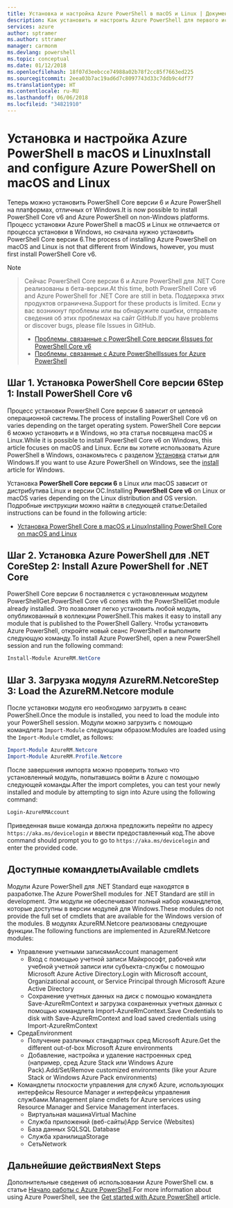 ```yaml
---
title: Установка и настройка Azure PowerShell в macOS и Linux | Документация Майкрософт
description: Как установить и настроить Azure PowerShell для первого использования в macOS и Linux.
services: azure
author: sptramer
ms.author: sttramer
manager: carmonm
ms.devlang: powershell
ms.topic: conceptual
ms.date: 01/12/2018
ms.openlocfilehash: 18f07d3eebcce74988a02b78f2cc85f7663ed225
ms.sourcegitcommit: 2eea03b7ac19ad6d7c8097743d33c7ddb9c4df77
ms.translationtype: HT
ms.contentlocale: ru-RU
ms.lasthandoff: 06/06/2018
ms.locfileid: "34821910"
---
```

# <a name="install-and-configure-azure-powershell-on-macos-and-linux"></a><span data-ttu-id="e3d2a-103">Установка и настройка Azure PowerShell в macOS и Linux</span><span class="sxs-lookup"><span data-stu-id="e3d2a-103">Install and configure Azure PowerShell on macOS and Linux</span></span>

<span data-ttu-id="e3d2a-104">Теперь можно установить PowerShell Core версии 6 и Azure PowerShell на платформах, отличных от Windows.</span><span class="sxs-lookup"><span data-stu-id="e3d2a-104">It is now possible to install PowerShell Core v6 and Azure PowerShell on non-Windows platforms.</span></span>
<span data-ttu-id="e3d2a-105">Процесс установки Azure PowerShell в macOS и Linux не отличается от процесса установки в Windows, но сначала нужно установить PowerShell Core версии 6.</span><span class="sxs-lookup"><span data-stu-id="e3d2a-105">The process of installing Azure PowerShell on macOS and Linux is not that different from Windows, however, you must first install PowerShell Core v6.</span></span>

> [!NOTE]

> <span data-ttu-id="e3d2a-106">Сейчас PowerShell Core версии 6 и Azure PowerShell для .NET Core реализованы в бета-версии.</span><span class="sxs-lookup"><span data-stu-id="e3d2a-106">At this time, both PowerShell Core v6 and Azure PowerShell for .NET Core are still in beta.</span></span>
> <span data-ttu-id="e3d2a-107">Поддержка этих продуктов ограничена.</span><span class="sxs-lookup"><span data-stu-id="e3d2a-107">Support for these products is limited.</span></span> <span data-ttu-id="e3d2a-108">Если у вас возникнут проблемы или вы обнаружите ошибки, отправьте сведения об этих проблемах на сайт GitHub.</span><span class="sxs-lookup"><span data-stu-id="e3d2a-108">If you have problems or discover bugs, please file Issues in GitHub.</span></span>
>
> * [<span data-ttu-id="e3d2a-109">Проблемы, связанные с PowerShell Core версии 6</span><span class="sxs-lookup"><span data-stu-id="e3d2a-109">Issues for PowerShell Core v6</span></span>](https://github.com/PowerShell/PowerShell/issues)
> * [<span data-ttu-id="e3d2a-110">Проблемы, связанные с Azure PowerShell</span><span class="sxs-lookup"><span data-stu-id="e3d2a-110">Issues for Azure PowerShell</span></span>](https://github.com/azure/azure-docs-powershell/issues)

## <a name="step-1-install-powershell-core-v6"></a><span data-ttu-id="e3d2a-111">Шаг 1. Установка PowerShell Core версии 6</span><span class="sxs-lookup"><span data-stu-id="e3d2a-111">Step 1: Install PowerShell Core v6</span></span>

<span data-ttu-id="e3d2a-112">Процесс установки PowerShell Core версии 6 зависит от целевой операционной системы.</span><span class="sxs-lookup"><span data-stu-id="e3d2a-112">The process of installing PowerShell Core v6 on varies depending on the target operating system.</span></span>
<span data-ttu-id="e3d2a-113">PowerShell Core версии 6 можно установить и в Windows, но эта статья посвящена macOS и Linux.</span><span class="sxs-lookup"><span data-stu-id="e3d2a-113">While it is possible to install PowerShell Core v6 on Windows, this article focuses on macOS and Linux.</span></span> <span data-ttu-id="e3d2a-114">Если вы хотите использовать Azure PowerShell в Windows, ознакомьтесь с разделом [Установка](./install-azurerm-ps.md) статьи для Windows.</span><span class="sxs-lookup"><span data-stu-id="e3d2a-114">If you want to use Azure PowerShell on Windows, see the [install](./install-azurerm-ps.md) article for Windows.</span></span>

<span data-ttu-id="e3d2a-115">Установка **PowerShell Core версии 6** в Linux или macOS зависит от дистрибутива Linux и версии ОС.</span><span class="sxs-lookup"><span data-stu-id="e3d2a-115">Installing **PowerShell Core v6** on Linux or macOS varies depending on the Linux distribution and OS version.</span></span>
<span data-ttu-id="e3d2a-116">Подробные инструкции можно найти в следующей статье:</span><span class="sxs-lookup"><span data-stu-id="e3d2a-116">Detailed instructions can be found in the following article:</span></span>

- [<span data-ttu-id="e3d2a-117">Установка PowerShell Core в macOS и Linux</span><span class="sxs-lookup"><span data-stu-id="e3d2a-117">Installing PowerShell Core on macOS and Linux</span></span>](/powershell/scripting/setup/installing-powershell-core-on-macos-and-linux)

## <a name="step-2-install-azure-powershell-for-net-core"></a><span data-ttu-id="e3d2a-118">Шаг 2. Установка Azure PowerShell для .NET Core</span><span class="sxs-lookup"><span data-stu-id="e3d2a-118">Step 2: Install Azure PowerShell for .NET Core</span></span>

<span data-ttu-id="e3d2a-119">PowerShell Core версии 6 поставляется с установленным модулем PowerShellGet.</span><span class="sxs-lookup"><span data-stu-id="e3d2a-119">PowerShell Core v6 comes with the PowerShellGet module already installed.</span></span> <span data-ttu-id="e3d2a-120">Это позволяет легко установить любой модуль, опубликованный в коллекции PowerShell.</span><span class="sxs-lookup"><span data-stu-id="e3d2a-120">This makes it easy to install any module that is published to the PowerShell Gallery.</span></span> <span data-ttu-id="e3d2a-121">Чтобы установить Azure PowerShell, откройте новый сеанс PowerShell и выполните следующую команду.</span><span class="sxs-lookup"><span data-stu-id="e3d2a-121">To install Azure PowerShell, open a new PowerShell session and run the following command:</span></span>

```powershell
Install-Module AzureRM.NetCore
```

## <a name="step-3-load-the-azurermnetcore-module"></a><span data-ttu-id="e3d2a-122">Шаг 3. Загрузка модуля AzureRM.Netcore</span><span class="sxs-lookup"><span data-stu-id="e3d2a-122">Step 3: Load the AzureRM.Netcore module</span></span>

<span data-ttu-id="e3d2a-123">После установки модуля его необходимо загрузить в сеанс PowerShell.</span><span class="sxs-lookup"><span data-stu-id="e3d2a-123">Once the module is installed, you need to load the module into your PowerShell session.</span></span> <span data-ttu-id="e3d2a-124">Модули можно загрузить с помощью командлета `Import-Module` следующим образом:</span><span class="sxs-lookup"><span data-stu-id="e3d2a-124">Modules are loaded using the `Import-Module` cmdlet, as follows:</span></span>

```powershell
Import-Module AzureRM.Netcore
Import-Module AzureRM.Profile.Netcore
```

<span data-ttu-id="e3d2a-125">После завершения импорта можно проверить только что установленный модуль, попытавшись войти в Azure с помощью следующей команды.</span><span class="sxs-lookup"><span data-stu-id="e3d2a-125">After the import completes, you can test your newly installed and module by attempting to sign into Azure using the following command:</span></span>

```powershell
Login-AzureRMAccount
```

<span data-ttu-id="e3d2a-126">Приведенная выше команда должна предложить перейти по адресу `https://aka.ms/devicelogin` и ввести предоставленный код.</span><span class="sxs-lookup"><span data-stu-id="e3d2a-126">The above command should prompt you to go to `https://aka.ms/devicelogin` and enter the provided code.</span></span>

## <a name="available-cmdlets"></a><span data-ttu-id="e3d2a-127">Доступные командлеты</span><span class="sxs-lookup"><span data-stu-id="e3d2a-127">Available cmdlets</span></span>

<span data-ttu-id="e3d2a-128">Модули Azure PowerShell для .NET Standard еще находятся в разработке.</span><span class="sxs-lookup"><span data-stu-id="e3d2a-128">The Azure PowerShell modules for .NET Standard are still in development.</span></span> <span data-ttu-id="e3d2a-129">Эти модули не обеспечивают полный набор командлетов, которые доступны в версии модулей для Windows.</span><span class="sxs-lookup"><span data-stu-id="e3d2a-129">These modules do not provide the full set of cmdlets that are available for the Windows version of the modules.</span></span> <span data-ttu-id="e3d2a-130">В модулях AzureRM.Netcore реализованы следующие функции.</span><span class="sxs-lookup"><span data-stu-id="e3d2a-130">The following functions are implemented in AzureRM.Netcore modules:</span></span>

* <span data-ttu-id="e3d2a-131">Управление учетными записями</span><span class="sxs-lookup"><span data-stu-id="e3d2a-131">Account management</span></span>
  - <span data-ttu-id="e3d2a-132">Вход с помощью учетной записи Майкрософт, рабочей или учебной учетной записи или субъекта-службы с помощью Microsoft Azure Active Directory.</span><span class="sxs-lookup"><span data-stu-id="e3d2a-132">Login with Microsoft account, Organizational account, or Service Principal through Microsoft Azure Active Directory</span></span>
  - <span data-ttu-id="e3d2a-133">Сохранение учетных данных на диск с помощью командлета Save-AzureRmContext и загрузка сохраненных учетных данных с помощью командлета Import-AzureRmContext.</span><span class="sxs-lookup"><span data-stu-id="e3d2a-133">Save Credentials to disk with Save-AzureRmContext and load saved credentials using Import-AzureRmContext</span></span>
* <span data-ttu-id="e3d2a-134">Среда</span><span class="sxs-lookup"><span data-stu-id="e3d2a-134">Environment</span></span>
  - <span data-ttu-id="e3d2a-135">Получение различных стандартных сред Microsoft Azure.</span><span class="sxs-lookup"><span data-stu-id="e3d2a-135">Get the different out-of-box Microsoft Azure environments</span></span>
  - <span data-ttu-id="e3d2a-136">Добавление, настройка и удаление настроенных сред (например, сред Azure Stack или Windows Azure Pack).</span><span class="sxs-lookup"><span data-stu-id="e3d2a-136">Add/Set/Remove customized environments (like your Azure Stack or Windows Azure Pack environments)</span></span>
* <span data-ttu-id="e3d2a-137">Командлеты плоскости управления для служб Azure, использующих интерфейсы Resource Manager и интерфейсы управления службами.</span><span class="sxs-lookup"><span data-stu-id="e3d2a-137">Management plane cmdlets for Azure services using Resource Manager and Service Management interfaces.</span></span>
  - <span data-ttu-id="e3d2a-138">Виртуальная машина</span><span class="sxs-lookup"><span data-stu-id="e3d2a-138">Virtual Machine</span></span>
  - <span data-ttu-id="e3d2a-139">Служба приложений (веб-сайты)</span><span class="sxs-lookup"><span data-stu-id="e3d2a-139">App Service (Websites)</span></span>
  - <span data-ttu-id="e3d2a-140">База данных SQL</span><span class="sxs-lookup"><span data-stu-id="e3d2a-140">SQL Database</span></span>
  - <span data-ttu-id="e3d2a-141">Служба хранилища</span><span class="sxs-lookup"><span data-stu-id="e3d2a-141">Storage</span></span>
  - <span data-ttu-id="e3d2a-142">Сеть</span><span class="sxs-lookup"><span data-stu-id="e3d2a-142">Network</span></span>

## <a name="next-steps"></a><span data-ttu-id="e3d2a-143">Дальнейшие действия</span><span class="sxs-lookup"><span data-stu-id="e3d2a-143">Next Steps</span></span>

<span data-ttu-id="e3d2a-144">Дополнительные сведения об использовании Azure PowerShell см. в статье [Начало работы с Azure PowerShell](get-started-azureps.md).</span><span class="sxs-lookup"><span data-stu-id="e3d2a-144">For more information about using Azure PowerShell, see the [Get started with Azure PowerShell](get-started-azureps.md) article.</span></span>
